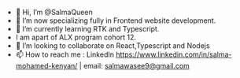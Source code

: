 - 👋 Hi, I’m @SalmaQueen
- 👀 I’m now specializing fully in Frontend website development.
- 🌱 I’m currently learning RTK and Typescript.
- I am apart of ALX program cohort 12.
- 💞️ I’m looking to collaborate on React,Typescript and Nodejs
- 📫 How to reach me : LinkedIn https://www.linkedin.com/in/salma-mohamed-kenyan/   |  email: salmawasee9@gmail.com

